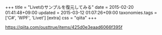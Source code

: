+++
title = "Livetのサンプルを復元してみる"
date = 2015-02-20 01:41:48+09:00
updated = 2015-03-12 01:07:26+09:00
taxonomies.tags = ['C#', 'WPF', 'Livet']
[extra]
css = "qiita"
+++

<https://qiita.com/ousttrue/items/425d0e3eaad6066f395f>



